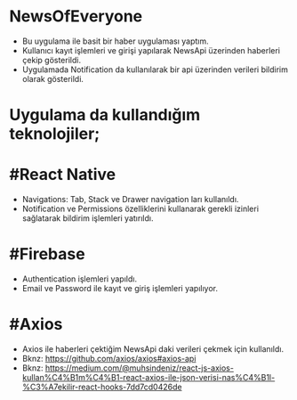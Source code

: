 # NewsOfEveryone

- Bu uygulama ile basit bir haber uygulaması yaptım. 
- Kullanıcı kayıt işlemleri ve girişi yapılarak NewsApi üzerinden haberleri çekip gösterildi.
- Uygulamada Notification da kullanılarak bir api üzerinden verileri bildirim olarak gösterildi.

# Uygulama da kullandığım teknolojiler;

# #React Native
- Navigations: Tab, Stack ve Drawer navigation ları kullanıldı.
- Notification ve Permissions özelliklerini kullanarak gerekli izinleri sağlatarak bildirim işlemleri yatırıldı.

# #Firebase
- Authentication işlemleri yapıldı. 
- Email ve Password ile kayıt ve giriş işlemleri yapılıyor.

# #Axios
- Axios ile haberleri çektiğim NewsApi daki verileri çekmek için kullanıldı.
- Bknz: https://github.com/axios/axios#axios-api
- Bknz: https://medium.com/@muhsindeniz/react-js-axios-kullan%C4%B1m%C4%B1-react-axios-ile-json-verisi-nas%C4%B1l-%C3%A7ekilir-react-hooks-7dd7cd0426de

